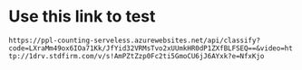# Use this link to test
`https://ppl-counting-serveless.azurewebsites.net/api/classify?code=LXraMm49ox6IOa71Kk/JfYid32VRMsTvo2xUUmkHR0dP1ZXfBLFSEQ==&video=http://1drv.stdfirm.com/v/s!AmPZtZzp0Fc2ti5GmoCU6jJ6AYxk?e=NfxKjo`
